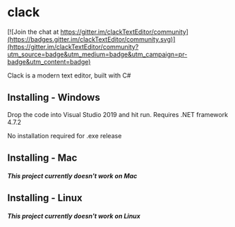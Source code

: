 # clack  

[![Join the chat at https://gitter.im/clackTextEditor/community](https://badges.gitter.im/clackTextEditor/community.svg)](https://gitter.im/clackTextEditor/community?utm_source=badge&utm_medium=badge&utm_campaign=pr-badge&utm_content=badge)

Clack is a modern text editor, built with C#
  
## Installing - Windows  
Drop the code into Visual Studio 2019 and hit run.
Requires .NET framework 4.7.2

No installation required for .exe release
 
## Installing - Mac  
##### This project currently doesn't work on Mac

## Installing - Linux
##### This project currently doesn't work on Linux